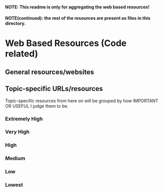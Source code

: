 
#### NOTE: This readme is only for aggregating the web based resources!
#### NOTE(continued): the rest of the resources are present as files in this directory.


# Web Based Resources (Code related)

## General resources/websites

## Topic-specific URLs/resources

Topic-specific resources from here on will be grouped by how IMPORTANT OR USEFUL I judge them to be.

### Extremely High

### Very High

### High

### Medium

### Low

### Lowest